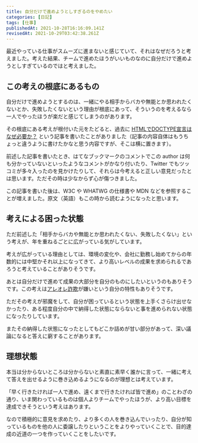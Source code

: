 ```yaml
---
title: 自分だけで進めようとしすぎるのをやめたい
categories: [日記]
tags: [仕事]
publishedAt: 2021-10-28T16:16:09.141Z
revisedAt: 2021-10-29T03:42:38.261Z
---
```


最近やっている仕事がスムーズに進まないと感じていて、それはなぜだろうと考えました。考えた結果、チームで進めたほうがいいものなのに自分だけで進めようとしすぎているのではと考えました。

## この考えの根底にあるもの

自分だけで進めようとするのは、一緒にやる相手からバカや無能とか思われたくないとか、失敗したくないという理由が根底にあって、そういうのを考えるなら一人でやったほうが楽だと感じてしまうのがあります。

その根底にある考えが根付いた元をたどると、過去に [HTMLでDOCTYPE宣言はなぜ必要か？](https://web.archive.org/web/20131224132322/http://inputxoutput.com/html-doctype/) という記事を書いたことがありました（記事の内容自体はもうちょっと違うように書けたかなと思う内容ですが、そこは横に置きます）。

前述した記事を書いたとき、はてなブックマークのコメントでこの author は何も分かっていないといったようなコメントがかなり付いたり、Twitter でもツッコミが多々入ったのを見かけたりして、それらは今考えると正しい意見だったとは思います。ただその時は少なからず心が傷つきました。

この記事を書いた後は、W3C や WHATWG の仕様書や MDN などを参照することが増えました。原文（英語）もこの時から読むようになったと思います。

## 考えによる困った状態

ただ前述した「相手からバカや無能とか思われたくない、失敗したくない」という考えが、年を重ねるごとに広がっている気がしています。

考えが広がっている理由としては、環境の変化や、会社に勤務し始めてからの年数的には中堅かそれ以上になってきて、より高いレベルの成果を求められるであろうと考えていることがありそうです。

あとは自分だけで進めて成果の大部分を自分のものにしたいというのもありそうです。この考えは[アレオレ詐欺](https://dic.nicovideo.jp/a/%E3%82%A2%E3%83%AC%E3%82%AA%E3%83%AC%E8%A9%90%E6%AC%BA)が嫌いという自分の特性もありそうです。

ただその考えが邪魔をして、自分が困っているという状態を上手くさらけ出せなかったり、ある程度自分の中で納得した状態にならないと事を進められない状態になったりしています。

またその納得した状態になったとしてもどこか詰めが甘い部分があって、深い議論になると答えに窮することがあります。

## 理想状態

本当は分からないところは分からないと素直に素早く誰かに言って、一緒に考えて答えを出せるように巻き込めるようになるのが理想とは考えています。

「早く行きたければ一人で進め、遠くまで行きたければ皆で進め」のことわざの通り、いま関わっているものは個人よりチームでやったほうが、より高い目標を達成できそうという考えはあります。

なので積極的に意見を求めたり、より多くの人を巻き込んでいったり、自分が知っているものを他の人に委譲したりということをよりやっていくことで、目的達成の近道の一つを作っていくことをしたいです。
